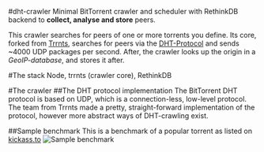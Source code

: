 #dht-crawler
Minimal BitTorrent crawler and scheduler with RethinkDB backend to **collect, analyse and store** peers.

This crawler searches for peers of one or more torrents you define. Its core, forked from [Trrnts](https://github.com/Trrnts/Trrnts), searches for peers via the [DHT-Protocol](http://www.bittorrent.org/beps/bep_0005.html) and  sends ~4000 UDP packages per second. After, the crawler looks up the origin in a *GeoIP-database*, and stores it after.

#The stack
Node, trrnts (crawler core), RethinkDB

#The crawler
##The DHT protocol implementation
The BitTorrent DHT protocol is based on UDP, which is a connection-less, low-level protocol. The team from Trrnts made a pretty, straight-forward implementation of the protocol, however more abstract ways of DHT-crawling exist.

##Sample benchmark
This is a benchmark of a popular torrent as listed on [kickass.to](http://kickass.to)
![Sample benchmark](http://i.imgur.com/YkgClkU.png)
